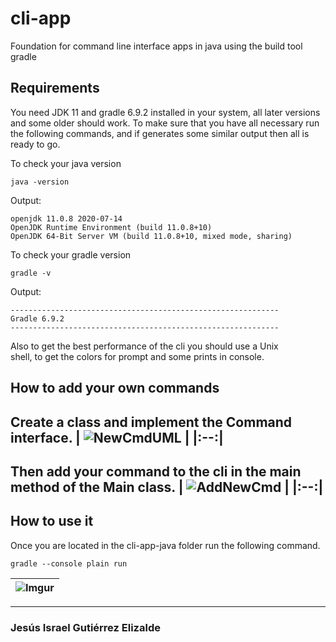 # cli-app

Foundation for command line interface apps in java using the build
tool gradle

## Requirements

You need JDK 11 and gradle 6.9.2 installed in your system, all later
versions and some older should work.
To make sure that you have all necessary run the following commands,
and if generates some similar output then all is ready to go.

To check your java version

```shell
java -version
```

Output:

```shell
openjdk 11.0.8 2020-07-14
OpenJDK Runtime Environment (build 11.0.8+10)
OpenJDK 64-Bit Server VM (build 11.0.8+10, mixed mode, sharing)
```

To check your gradle version

```shell
gradle -v
```

Output:

```shell
------------------------------------------------------------
Gradle 6.9.2
------------------------------------------------------------
```

Also to get the best performance of the cli you should use a Unix  
shell, to get the colors for prompt and some prints in console.

## How to add your own commands

Create a class and implement the Command interface.
| ![NewCmdUML](https://i.imgur.com/vipjhSu.png) |
|:--:|
---------------------------------------------------
Then add your command to the cli in the main method of the Main class.
| ![AddNewCmd](https://i.imgur.com/0zjRj7y.png) |
|:--:|
---------------------------------------------------

## How to use it

Once you are located in the cli-app-java folder run the following
command.

```shell
gradle --console plain run
```

| ![Imgur](https://i.imgur.com/0bCENjY.png) |
|:--:|
---------------------------------------------------

### Jesús Israel Gutiérrez Elizalde
